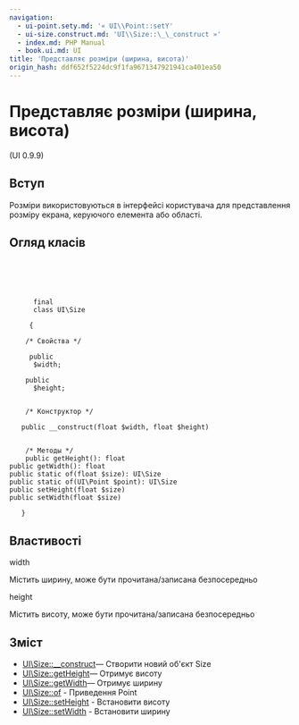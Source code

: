 ```yaml
---
navigation:
  - ui-point.sety.md: '« UI\\Point::setY'
  - ui-size.construct.md: 'UI\\Size::\_\_construct »'
  - index.md: PHP Manual
  - book.ui.md: UI
title: 'Представляє розміри (ширина, висота)'
origin_hash: ddf652f5224dc9f1fa9671347921941ca401ea50
---
```

# Представляє розміри (ширина, висота)

(UI 0.9.9)

## Вступ

Розміри використовуються в інтерфейсі користувача для представлення розміру екрана, керуючого елемента або області.

## Огляд класів

```classsynopsis



    
     
      final
      class UI\Size
     
     {

    /* Свойства */
    
     public
      $width;

    public
      $height;


    /* Конструктор */
    
   public __construct(float $width, float $height)


    /* Методы */
    public getHeight(): float
public getWidth(): float
public static of(float $size): UI\Size
public static of(UI\Point $point): UI\Size
public setHeight(float $size)
public setWidth(float $size)

   }
```

## Властивості

width

Містить ширину, може бути прочитана/записана безпосередньо

height

Містить висоту, може бути прочитана/записана безпосередньо

## Зміст

-   [UI\\Size::\_\_construct](ui-size.construct.md)— Створити новий об'єкт Size
-   [UI\\Size::getHeight](ui-size.getheight.md)— Отримує висоту
-   [UI\\Size::getWidth](ui-size.getwidth.md)— Отримує ширину
-   [UI\\Size::of](ui-size.of.md) \- Приведення Point
-   [UI\\Size::setHeight](ui-size.setheight.md) \- Встановити висоту
-   [UI\\Size::setWidth](ui-size.setwidth.md) \- Встановити ширину
